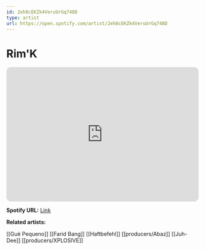 ```yaml
---
id: 2eh8cEKZk4VeruUrGq748D
type: artist
url: https://open.spotify.com/artist/2eh8cEKZk4VeruUrGq748D
---
```

# Rim'K

<iframe style="border-radius:12px" src="https://open.spotify.com/embed/artist/2eh8cEKZk4VeruUrGq748D" width="100%" height="352" frameBorder="0" allowfullscreen="" allow="autoplay; clipboard-write; encrypted-media; fullscreen; picture-in-picture" loading="lazy"></iframe>

**Spotify URL:** [Link](https://open.spotify.com/artist/2eh8cEKZk4VeruUrGq748D)

**Related artists:**

[[Guè Pequeno]]
[[Farid Bang]]
[[Haftbefehl]]
[[producers/Abaz]]
[[Juh-Dee]]
[[producers/XPLOSIVE]]
